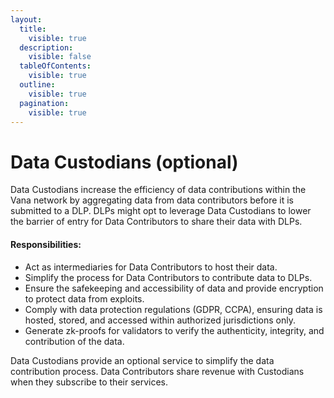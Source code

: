 ```yaml
---
layout:
  title:
    visible: true
  description:
    visible: false
  tableOfContents:
    visible: true
  outline:
    visible: true
  pagination:
    visible: true
---
```


# Data Custodians (optional)

Data Custodians increase the efficiency of data contributions within the Vana network by aggregating data from data contributors before it is submitted to a DLP. DLPs might opt to leverage Data Custodians to lower the barrier of entry for Data Contributors to share their data with DLPs.

#### **Responsibilities:**

* Act as intermediaries for Data Contributors to host their data.
* Simplify the process for Data Contributors to contribute data to DLPs.
* Ensure the safekeeping and accessibility of data and provide encryption to protect data from exploits.
* Comply with data protection regulations (GDPR, CCPA), ensuring data is hosted, stored, and accessed within authorized jurisdictions only.
* Generate zk-proofs for validators to verify the authenticity, integrity, and contribution of the data.

Data Custodians provide an optional service to simplify the data contribution process. Data Contributors share revenue with Custodians when they subscribe to their services.
